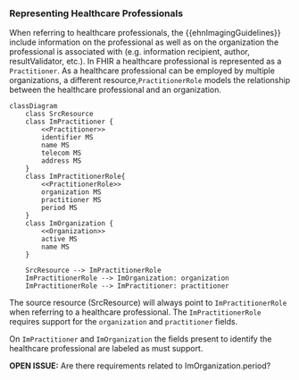 ### Representing Healthcare Professionals

When referring to healthcare professionals, the {{ehnImagingGuidelines}} include information on the professional as well as on the organization the professional is associated with (e.g. information recipient, author, resultValidator, etc.). In FHIR a healthcare professional is represented as a `Practitioner`. As a healthcare professional can be employed by multiple organizations, a different resource,`PractitionerRole` models the relationship between the healthcare professional and an organization.

```mermaid
classDiagram
    class SrcResource
    class ImPractitioner { 
        <<Practitioner>>
        identifier MS
        name MS
        telecom MS
        address MS
    }
    class ImPractitionerRole{ 
        <<PractitionerRole>>
        organization MS
        practitioner MS
        period MS
    }
    class ImOrganization {
        <<Organization>>
        active MS
        name MS
    }

    SrcResource --> ImPractitionerRole
    ImPractitionerRole --> ImOrganization: organization
    ImPractitionerRole --> ImPractitioner: practitioner
```

The source resource (SrcResource) will always point to `ImPractitionerRole` when referring to a healthcare professional. The `ImPractitionerRole` requires support for the `organization` and `practitioner` fields.

On `ImPractitioner` and `ImOrganization` the fields present to identify the healthcare professional are labeled as must support.

**OPEN ISSUE:** Are there requirements related to ImOrganization.period?
